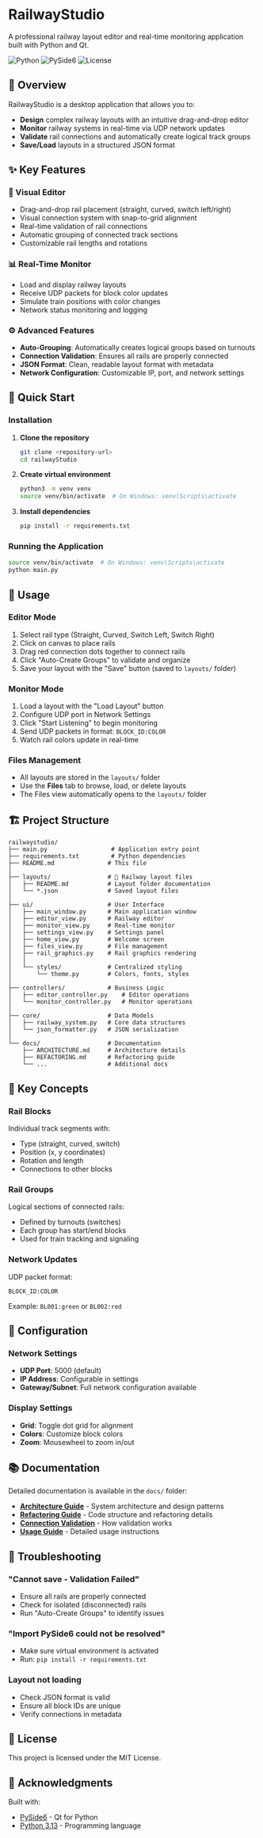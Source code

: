 # RailwayStudio

A professional railway layout editor and real-time monitoring application built with Python and Qt.

![Python](https://img.shields.io/badge/Python-3.13-blue.svg)
![PySide6](https://img.shields.io/badge/PySide6-6.8+-green.svg)
![License](https://img.shields.io/badge/license-MIT-blue.svg)

## 🚂 Overview

RailwayStudio is a desktop application that allows you to:
- **Design** complex railway layouts with an intuitive drag-and-drop editor
- **Monitor** railway systems in real-time via UDP network updates
- **Validate** rail connections and automatically create logical track groups
- **Save/Load** layouts in a structured JSON format

## ✨ Key Features

### 🎨 Visual Editor
- Drag-and-drop rail placement (straight, curved, switch left/right)
- Visual connection system with snap-to-grid alignment
- Real-time validation of rail connections
- Automatic grouping of connected track sections
- Customizable rail lengths and rotations

### 📊 Real-Time Monitor
- Load and display railway layouts
- Receive UDP packets for block color updates
- Simulate train positions with color changes
- Network status monitoring and logging

### ⚙️ Advanced Features
- **Auto-Grouping**: Automatically creates logical groups based on turnouts
- **Connection Validation**: Ensures all rails are properly connected
- **JSON Format**: Clean, readable layout format with metadata
- **Network Configuration**: Customizable IP, port, and network settings

## 🚀 Quick Start

### Installation

1. **Clone the repository**
   ```bash
   git clone <repository-url>
   cd railwayStudio
   ```

2. **Create virtual environment**
   ```bash
   python3 -m venv venv
   source venv/bin/activate  # On Windows: venv\Scripts\activate
   ```

3. **Install dependencies**
   ```bash
   pip install -r requirements.txt
   ```

### Running the Application

```bash
source venv/bin/activate  # On Windows: venv\Scripts\activate
python main.py
```

## 📖 Usage

### Editor Mode
1. Select rail type (Straight, Curved, Switch Left, Switch Right)
2. Click on canvas to place rails
3. Drag red connection dots together to connect rails
4. Click "Auto-Create Groups" to validate and organize
5. Save your layout with the "Save" button (saved to `layouts/` folder)

### Monitor Mode
1. Load a layout with the "Load Layout" button
2. Configure UDP port in Network Settings
3. Click "Start Listening" to begin monitoring
4. Send UDP packets in format: `BLOCK_ID:COLOR`
5. Watch rail colors update in real-time

### Files Management
- All layouts are stored in the `layouts/` folder
- Use the **Files** tab to browse, load, or delete layouts
- The Files view automatically opens to the `layouts/` folder

## 🏗️ Project Structure

```
railwaystudio/
├── main.py                  # Application entry point
├── requirements.txt         # Python dependencies
├── README.md               # This file
│
├── layouts/                # 📂 Railway layout files
│   ├── README.md           # Layout folder documentation
│   └── *.json              # Saved layout files
│
├── ui/                     # User Interface
│   ├── main_window.py      # Main application window
│   ├── editor_view.py      # Railway editor
│   ├── monitor_view.py     # Real-time monitor
│   ├── settings_view.py    # Settings panel
│   ├── home_view.py        # Welcome screen
│   ├── files_view.py       # File management
│   ├── rail_graphics.py    # Rail graphics rendering
│   │
│   └── styles/             # Centralized styling
│       └── theme.py        # Colors, fonts, styles
│
├── controllers/            # Business Logic
│   ├── editor_controller.py    # Editor operations
│   └── monitor_controller.py   # Monitor operations
│
├── core/                   # Data Models
│   ├── railway_system.py   # Core data structures
│   └── json_formatter.py   # JSON serialization
│
└── docs/                   # Documentation
    ├── ARCHITECTURE.md     # Architecture details
    ├── REFACTORING.md      # Refactoring guide
    └── ...                 # Additional docs
```

## 🎯 Key Concepts

### Rail Blocks
Individual track segments with:
- Type (straight, curved, switch)
- Position (x, y coordinates)
- Rotation and length
- Connections to other blocks

### Rail Groups
Logical sections of connected rails:
- Defined by turnouts (switches)
- Each group has start/end blocks
- Used for train tracking and signaling

### Network Updates
UDP packet format:
```
BLOCK_ID:COLOR
```
Example: `BL001:green` or `BL002:red`

## 🔧 Configuration

### Network Settings
- **UDP Port**: 5000 (default)
- **IP Address**: Configurable in settings
- **Gateway/Subnet**: Full network configuration available

### Display Settings
- **Grid**: Toggle dot grid for alignment
- **Colors**: Customize block colors
- **Zoom**: Mousewheel to zoom in/out

## 📚 Documentation

Detailed documentation is available in the `docs/` folder:

- **[Architecture Guide](docs/ARCHITECTURE.md)** - System architecture and design patterns
- **[Refactoring Guide](docs/REFACTORING.md)** - Code structure and refactoring details
- **[Connection Validation](docs/CONNECTION_VALIDATION.md)** - How validation works
- **[Usage Guide](docs/USAGE.md)** - Detailed usage instructions

## 🐛 Troubleshooting

### "Cannot save - Validation Failed"
- Ensure all rails are properly connected
- Check for isolated (disconnected) rails
- Run "Auto-Create Groups" to identify issues

### "Import PySide6 could not be resolved"
- Make sure virtual environment is activated
- Run: `pip install -r requirements.txt`

### Layout not loading
- Check JSON format is valid
- Ensure all block IDs are unique
- Verify connections in metadata

## 📝 License

This project is licensed under the MIT License.

## 🙏 Acknowledgments

Built with:
- [PySide6](https://doc.qt.io/qtforpython-6/) - Qt for Python
- [Python 3.13](https://www.python.org/) - Programming language
